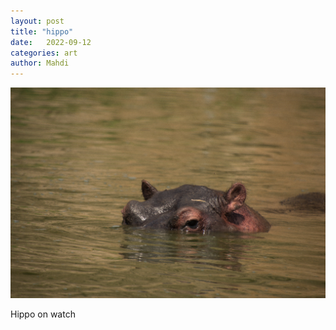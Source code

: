 ```yaml
---
layout: post
title: "hippo"
date:   2022-09-12
categories: art
author: Mahdi
---
```


![hippo](/img/arts/uganda/hippo.jpg)

<span class='image-details'>
Hippo on watch
</span>
